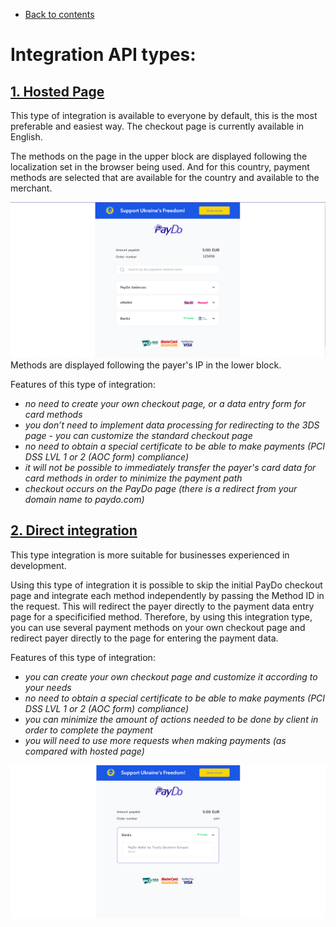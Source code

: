 * [Back to contents](../Readme.md#paydo-integration-options)

# **Integration API types:**


## [1. Hosted Page](../Integration/hostedPage.md)

This type of integration is available to everyone by default, this is the most preferable and easiest way. The checkout page is currently available in English.

The methods on the page in the upper block are displayed following the localization set in the browser being used. And for this country, payment methods are selected that are available for the country and available to the merchant.





![alt_text](../images/checkout_page_no_direct.png)
Methods are displayed following the payer's IP in the lower block.

Features of this type of integration:



* _no need to create your own checkout page, or a data entry form for card methods_
* _you don’t need to implement data processing for redirecting to the 3DS page - you can customize the standard checkout page_
* _no need to obtain a special certificate to be able to make payments (PCI DSS LVL 1 or 2 (AOC form) compliance)_
* _it will not be possible to immediately transfer the payer's card data for card methods in order to minimize the payment path_
* _checkout occurs on the PayDo page (there is a redirect from your domain name to paydo.com)_


## [2. Direct integration](../Integration/directIntegration.md)

This type integration is more suitable for businesses experienced in development.

Using this type of integration it is possible to skip the initial PayDo checkout page and integrate each method independently by passing the Method ID in the request. This will redirect the payer directly to the payment data entry page for a specificified method. Therefore, by using this integration type, you can use several payment methods on your own checkout page and redirect payer directly to the page for entering the payment data.

Features of this type of integration:



* _you can create your own checkout page and customize it according to your needs_
* _no need to obtain a special certificate to be able to make payments (PCI DSS LVL 1 or 2 (AOC form) compliance)_
* _you can minimize the amount of actions needed to be done by client in order to complete the payment_
* _you will need to use more requests when making payments (as compared with hosted page)_





![alt_text](../images/checkout_page_direct.png)


